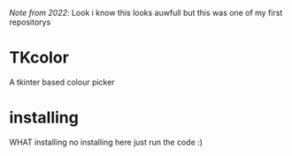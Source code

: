 *Note from 2022*: Look i know this looks auwfull but this was one of my first repositorys

# TKcolor
A tkinter based colour picker

# installing
WHAT installing no installing here just run the code :)
